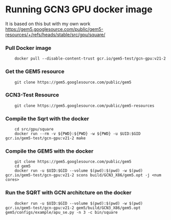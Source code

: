 # Running GCN3 GPU docker image
It is based on this but with my own work   https://gem5.googlesource.com/public/gem5-resources/+/refs/heads/stable/src/gpu/square/

### Pull Docker image
        docker pull --disable-content-trust gcr.io/gem5-test/gcn-gpu:v21-2
 
### Get the GEM5 resource
        git clone https://gem5.googlesource.com/public/gem5

### GCN3-Test Resource
        git clone https://gem5.googlesource.com/public/gem5-resources

### Compile the Sqrt with the docker
        cd src/gpu/square
        docker run --rm -v ${PWD}:${PWD} -w ${PWD} -u $UID:$GID gcr.io/gem5-test/gcn-gpu:v21-2 make


### Compile the GEM5 with the docker
        git clone https://gem5.googlesource.com/public/gem5
        cd gem5
        docker run -u $UID:$GID --volume $(pwd):$(pwd) -w $(pwd) gcr.io/gem5-test/gcn-gpu:v21-2 scons build/GCN3_X86/gem5.opt -j <num cores>



### Run the SQRT with GCN architcture on the docker
        docker run -u $UID:$GID --volume $(pwd):$(pwd) -w $(pwd) gcr.io/gem5-test/gcn-gpu:v21-2 gem5/build/GCN3_X86/gem5.opt gem5/configs/example/apu_se.py -n 3 -c bin/square

